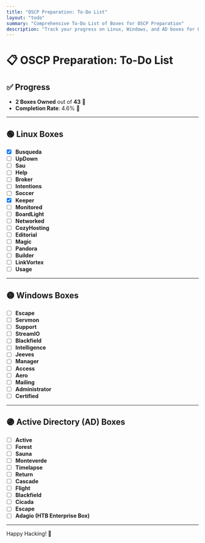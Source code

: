 ```yaml
---
title: "OSCP Preparation: To-Do List"
layout: "todo"
summary: "Comprehensive To-Do List of Boxes for OSCP Preparation"
description: "Track your progress on Linux, Windows, and AD boxes for OSCP."
---
```


# 📋 OSCP Preparation: To-Do List

## ✅ Progress
- **2 Boxes Owned** out of **43** 🎉 
- **Completion Rate**: 4.6% 💪

---

## 🟢 **Linux Boxes**
- [x] **Busqueda**
- [ ] **UpDown**
- [ ] **Sau**
- [ ] **Help**
- [ ] **Broker**
- [ ] **Intentions**
- [ ] **Soccer**
- [x] **Keeper**
- [ ] **Monitored**
- [ ] **BoardLight**
- [ ] **Networked**
- [ ] **CozyHosting**
- [ ] **Editorial**
- [ ] **Magic**
- [ ] **Pandora**
- [ ] **Builder**
- [ ] **LinkVortex**
- [ ] **Usage**

---

## 🟡 **Windows Boxes**
- [ ] **Escape**
- [ ] **Servmon**
- [ ] **Support**
- [ ] **StreamIO**
- [ ] **Blackfield**
- [ ] **Intelligence**
- [ ] **Jeeves**
- [ ] **Manager**
- [ ] **Access**
- [ ] **Aero**
- [ ] **Mailing**
- [ ] **Administrator**
- [ ] **Certified**

---

## 🟣 **Active Directory (AD) Boxes**
- [ ] **Active**
- [ ] **Forest**
- [ ] **Sauna**
- [ ] **Monteverde**
- [ ] **Timelapse**
- [ ] **Return**
- [ ] **Cascade**
- [ ] **Flight**
- [ ] **Blackfield**
- [ ] **Cicada**
- [ ] **Escape**
- [ ] **Adagio (HTB Enterprise Box)**

---


Happy Hacking! 🚀
